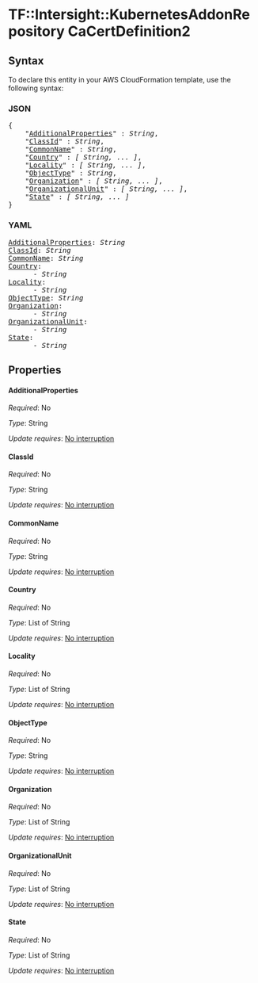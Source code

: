 # TF::Intersight::KubernetesAddonRepository CaCertDefinition2

## Syntax

To declare this entity in your AWS CloudFormation template, use the following syntax:

### JSON

<pre>
{
    "<a href="#additionalproperties" title="AdditionalProperties">AdditionalProperties</a>" : <i>String</i>,
    "<a href="#classid" title="ClassId">ClassId</a>" : <i>String</i>,
    "<a href="#commonname" title="CommonName">CommonName</a>" : <i>String</i>,
    "<a href="#country" title="Country">Country</a>" : <i>[ String, ... ]</i>,
    "<a href="#locality" title="Locality">Locality</a>" : <i>[ String, ... ]</i>,
    "<a href="#objecttype" title="ObjectType">ObjectType</a>" : <i>String</i>,
    "<a href="#organization" title="Organization">Organization</a>" : <i>[ String, ... ]</i>,
    "<a href="#organizationalunit" title="OrganizationalUnit">OrganizationalUnit</a>" : <i>[ String, ... ]</i>,
    "<a href="#state" title="State">State</a>" : <i>[ String, ... ]</i>
}
</pre>

### YAML

<pre>
<a href="#additionalproperties" title="AdditionalProperties">AdditionalProperties</a>: <i>String</i>
<a href="#classid" title="ClassId">ClassId</a>: <i>String</i>
<a href="#commonname" title="CommonName">CommonName</a>: <i>String</i>
<a href="#country" title="Country">Country</a>: <i>
      - String</i>
<a href="#locality" title="Locality">Locality</a>: <i>
      - String</i>
<a href="#objecttype" title="ObjectType">ObjectType</a>: <i>String</i>
<a href="#organization" title="Organization">Organization</a>: <i>
      - String</i>
<a href="#organizationalunit" title="OrganizationalUnit">OrganizationalUnit</a>: <i>
      - String</i>
<a href="#state" title="State">State</a>: <i>
      - String</i>
</pre>

## Properties

#### AdditionalProperties

_Required_: No

_Type_: String

_Update requires_: [No interruption](https://docs.aws.amazon.com/AWSCloudFormation/latest/UserGuide/using-cfn-updating-stacks-update-behaviors.html#update-no-interrupt)

#### ClassId

_Required_: No

_Type_: String

_Update requires_: [No interruption](https://docs.aws.amazon.com/AWSCloudFormation/latest/UserGuide/using-cfn-updating-stacks-update-behaviors.html#update-no-interrupt)

#### CommonName

_Required_: No

_Type_: String

_Update requires_: [No interruption](https://docs.aws.amazon.com/AWSCloudFormation/latest/UserGuide/using-cfn-updating-stacks-update-behaviors.html#update-no-interrupt)

#### Country

_Required_: No

_Type_: List of String

_Update requires_: [No interruption](https://docs.aws.amazon.com/AWSCloudFormation/latest/UserGuide/using-cfn-updating-stacks-update-behaviors.html#update-no-interrupt)

#### Locality

_Required_: No

_Type_: List of String

_Update requires_: [No interruption](https://docs.aws.amazon.com/AWSCloudFormation/latest/UserGuide/using-cfn-updating-stacks-update-behaviors.html#update-no-interrupt)

#### ObjectType

_Required_: No

_Type_: String

_Update requires_: [No interruption](https://docs.aws.amazon.com/AWSCloudFormation/latest/UserGuide/using-cfn-updating-stacks-update-behaviors.html#update-no-interrupt)

#### Organization

_Required_: No

_Type_: List of String

_Update requires_: [No interruption](https://docs.aws.amazon.com/AWSCloudFormation/latest/UserGuide/using-cfn-updating-stacks-update-behaviors.html#update-no-interrupt)

#### OrganizationalUnit

_Required_: No

_Type_: List of String

_Update requires_: [No interruption](https://docs.aws.amazon.com/AWSCloudFormation/latest/UserGuide/using-cfn-updating-stacks-update-behaviors.html#update-no-interrupt)

#### State

_Required_: No

_Type_: List of String

_Update requires_: [No interruption](https://docs.aws.amazon.com/AWSCloudFormation/latest/UserGuide/using-cfn-updating-stacks-update-behaviors.html#update-no-interrupt)

